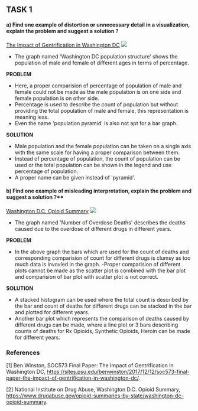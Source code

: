 ## TASK 1

#### a) Find one example of distortion or unnecessary detail in a visualization, explain the problem and suggest a solution ?

[The Impact of Gentrification in Washington DC](https://sites.psu.edu/benwinston/2017/12/12/soc573-final-paper-the-impact-of-gentrification-in-washington-dc/ "Washington DC population structure")
![](https://sites.psu.edu/benwinston/files/2017/12/F1-28kpqz6.png)
- The graph named 'Washington DC population structure' shows the population of male and female of different ages in terms of percentage. 

**PROBLEM**
- Here, a proper comparision of percentage of population of male and female could not be made as the male population is on one side and female population is on other side.
- Percentage is used to describe the count of population but without providing the total population of male and female, this representation is meaning less.
- Even the name  'population pyramid' is also not apt for a bar graph.

**SOLUTION**
- Male population and the female population can be taken on a single axis with the same scale for having a proper comparison between them.
- Instead of percentage of population, the count of population can be used or the total population can be shown in the legend and use percentage of population.
- A proper name can be given instead of 'pyramid'.

#### b) Find one example of misleading interpretation, explain the problem and suggest a solution ?**

[Washington D.C. Opioid Summary](https://www.drugabuse.gov/opioid-summaries-by-state/washington-dc-opioid-summary "Washington D.C. Opioid Summary")
![](https://d14rmgtrwzf5a.cloudfront.net/sites/default/files/fig1dc.jpg)
- The graph named 'Number of Overdose Deaths' describes the deaths caused due to the overdose of different drugs in different years.

**PROBLEM**
- In the above graph the bars which are used for the count of deaths and corresponding comparision of count for different drugs is clumsy as too much data is invovled in the graph.
-Proper comparision of different plots cannot be made as the scatter plot is combined with the bar plot and comparision of bar plot with scatter plot is not correct.

**SOLUTION**
- A stacked histogram can be used where the total count is described by the bar and count of deaths for different drugs can be stacked in the bar and plotted for different years.
- Another bar plot which represents the comparison of deaths caused by different drugs can be made, where a line plot or 3 bars describing counts of deaths for Rx Opioids, Synthetic Opioids, Heroin can be made for different years.

### References
[1] Ben Winston, SOC573 Final Paper: The Impact of Gentrification in Washington DC, https://sites.psu.edu/benwinston/2017/12/12/soc573-final-paper-the-impact-of-gentrification-in-washington-dc/.

[2] National Institute on Drug Abuse, Washington D.C. Opioid Summary, https://www.drugabuse.gov/opioid-summaries-by-state/washington-dc-opioid-summary.
